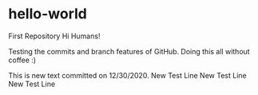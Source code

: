 # hello-world
First Repository
Hi Humans!

Testing the commits and branch features of GitHub. Doing this all without coffee :)

This is new text committed on 12/30/2020.
New Test Line
New Test Line
New Test Line
